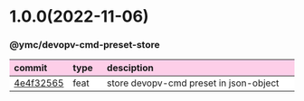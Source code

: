 
<style>
table{display:table;width:100%;}
table th:nth-of-type(1),table th:nth-of-type(2){width:12%;}
tr:nth-child(2n){background-color:#fdcee8;}
tr:nth-child(2n-1){background-color:white;}
th{background-color:#fdcee8;}
</style>


<a name="1.0.0"></a>
# 1.0.0(2022-11-06)
### @ymc/devopv-cmd-preset-store

<div align="center" style="margin-left: auto;margin-right: auto;background:white;">

commit|type|desciption
:----|:----|:----
[4e4f32565](https://github.com/ymc-github/js-idea/commit/a4e4f3256511e78fc639f1be607a98d99a14068d)|feat|store devopv-cmd preset in json-object

</div>